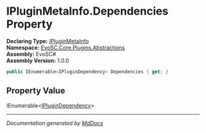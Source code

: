 ﻿<!--  
  <auto-generated>   
    The contents of this file were generated by a tool.  
    Changes to this file may be list if the file is regenerated  
  </auto-generated>   
-->

# IPluginMetaInfo.Dependencies Property

**Declaring Type:** [IPluginMetaInfo](../index.md)  
**Namespace:** [EvoSC.Core.Plugins.Abstractions](../../index.md)  
**Assembly:** EvoSC\#  
**Assembly Version:** 1.0.0

```csharp
public IEnumerable<IPluginDependency> Dependencies { get; }
```

## Property Value

IEnumerable\<[IPluginDependency](../../IPluginDependency/index.md)\>

___

*Documentation generated by [MdDocs](https://github.com/ap0llo/mddocs)*
